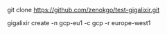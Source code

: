 

git clone https://github.com/zenokgo/test-gigalixir.git

gigalixir create -n gcp-eu1 -c gcp -r europe-west1
